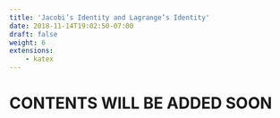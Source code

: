 ```yaml
---
title: 'Jacobi’s Identity and Lagrange’s Identity'
date: 2018-11-14T19:02:50-07:00
draft: false
weight: 6
extensions:
    - katex
---
```


<h1>CONTENTS WILL BE ADDED SOON</h1>